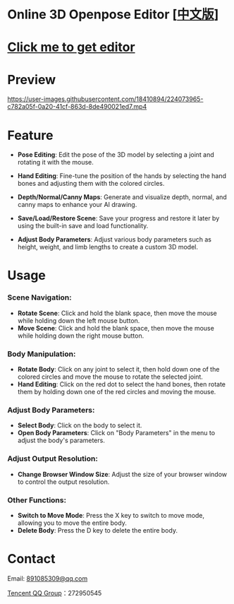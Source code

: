 # Online 3D Openpose Editor [[中文版](README-zh.md)]
# [Click me to get editor](https://zhuyu1997.github.io/open-pose-editor/)
# Preview
https://user-images.githubusercontent.com/18410894/224073965-c782a05f-0a20-41cf-863d-8de490021ed7.mp4
# Feature

- **Pose Editing**: Edit the pose of the 3D model by selecting a joint and rotating it with the mouse. 

- **Hand Editing**: Fine-tune the position of the hands by selecting the hand bones and adjusting them with the colored circles. 

- **Depth/Normal/Canny Maps**: Generate and visualize depth, normal, and canny maps to enhance your AI drawing. 

- **Save/Load/Restore Scene**: Save your progress and restore it later by using the built-in save and load functionality. 

- **Adjust Body Parameters**: Adjust various body parameters such as height, weight, and limb lengths to create a custom 3D model.
# Usage
### Scene Navigation:
- **Rotate Scene**: Click and hold the blank space, then move the mouse while holding down the left mouse button.
- **Move Scene**: Click and hold the blank space, then move the mouse while holding down the right mouse button.

### Body Manipulation:
- **Rotate Body**: Click on any joint to select it, then hold down one of the colored circles and move the mouse to rotate the selected joint.
- **Hand Editing**: Click on the red dot to select the hand bones, then rotate them by holding down one of the red circles and moving the mouse.
### Adjust Body Parameters:
- **Select Body**: Click on the body to select it.
- **Open Body Parameters**: Click on "Body Parameters" in the menu to adjust the body's parameters.
### Adjust Output Resolution:
- **Change Browser Window Size**: Adjust the size of your browser window to control the output resolution.

### Other Functions:
- **Switch to Move Mode**: Press the X key to switch to move mode, allowing you to move the entire body.
- **Delete Body**: Press the D key to delete the entire body.
# Contact
Email: 891085309@qq.com

[Tencent QQ Group](https://jq.qq.com/?_wv=1027&k=N6j4nigd)：272950545
